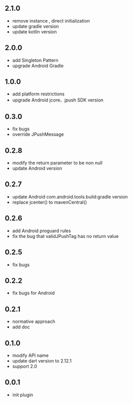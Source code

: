 ## 2.1.0
 * remove instance , direct initialization
 * update gradle version
 * update kotlin version
## 2.0.0
 * add Singleton Pattern
 * upgrade Android Gradle
## 1.0.0
 * add platform restrictions
 * upgrade Android jcore、jpush SDK version
## 0.3.0
 * fix bugs
 * override JPushMessage
## 0.2.8
 * modify the return parameter to be non null
 * update Android version
## 0.2.7
 * update Android com.android.tools.build:gradle version
 * replace jcenter() to mavenCentral()
## 0.2.6
 * add Android proguard rules
 * fix the bug that validJPushTag has no return value
## 0.2.5
 * fix bugs 
## 0.2.2
 * fix bugs for Android
## 0.2.1
 * normative approach
 * add doc
## 0.1.0
 * modify API name
 * update dart version to 2.12.1
 * support 2.0
## 0.0.1
 * init plugin